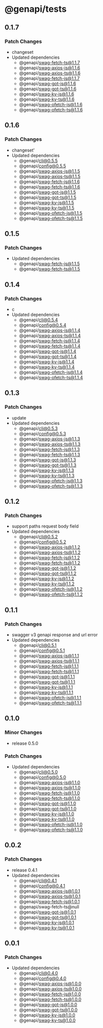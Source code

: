 # @genapi/tests

## 0.1.7

### Patch Changes

- changeset
- Updated dependencies
  - @genapi/swag-fetch-ts@1.1.7
  - @genapi/swag-axios-js@1.1.6
  - @genapi/swag-axios-ts@1.1.6
  - @genapi/swag-fetch-js@1.1.7
  - @genapi/swag-got-js@1.1.6
  - @genapi/swag-got-ts@1.1.6
  - @genapi/swag-ky-js@1.1.6
  - @genapi/swag-ky-ts@1.1.6
  - @genapi/swag-ofetch-js@1.1.6
  - @genapi/swag-ofetch-ts@1.1.6

## 0.1.6

### Patch Changes

- changeset'
- Updated dependencies
  - @genapi/cli@0.5.5
  - @genapi/config@0.5.5
  - @genapi/swag-axios-js@1.1.5
  - @genapi/swag-axios-ts@1.1.5
  - @genapi/swag-fetch-js@1.1.6
  - @genapi/swag-fetch-ts@1.1.6
  - @genapi/swag-got-js@1.1.5
  - @genapi/swag-got-ts@1.1.5
  - @genapi/swag-ky-js@1.1.5
  - @genapi/swag-ky-ts@1.1.5
  - @genapi/swag-ofetch-js@1.1.5
  - @genapi/swag-ofetch-ts@1.1.5

## 0.1.5

### Patch Changes

- Updated dependencies
  - @genapi/swag-fetch-js@1.1.5
  - @genapi/swag-fetch-ts@1.1.5

## 0.1.4

### Patch Changes

- c
- Updated dependencies
  - @genapi/cli@0.5.4
  - @genapi/config@0.5.4
  - @genapi/swag-axios-js@1.1.4
  - @genapi/swag-axios-ts@1.1.4
  - @genapi/swag-fetch-js@1.1.4
  - @genapi/swag-fetch-ts@1.1.4
  - @genapi/swag-got-js@1.1.4
  - @genapi/swag-got-ts@1.1.4
  - @genapi/swag-ky-js@1.1.4
  - @genapi/swag-ky-ts@1.1.4
  - @genapi/swag-ofetch-js@1.1.4
  - @genapi/swag-ofetch-ts@1.1.4

## 0.1.3

### Patch Changes

- update
- Updated dependencies
  - @genapi/cli@0.5.3
  - @genapi/config@0.5.3
  - @genapi/swag-axios-js@1.1.3
  - @genapi/swag-axios-ts@1.1.3
  - @genapi/swag-fetch-js@1.1.3
  - @genapi/swag-fetch-ts@1.1.3
  - @genapi/swag-got-js@1.1.3
  - @genapi/swag-got-ts@1.1.3
  - @genapi/swag-ky-js@1.1.3
  - @genapi/swag-ky-ts@1.1.3
  - @genapi/swag-ofetch-js@1.1.3
  - @genapi/swag-ofetch-ts@1.1.3

## 0.1.2

### Patch Changes

- support paths request body field
- Updated dependencies
  - @genapi/cli@0.5.2
  - @genapi/config@0.5.2
  - @genapi/swag-axios-js@1.1.2
  - @genapi/swag-axios-ts@1.1.2
  - @genapi/swag-fetch-js@1.1.2
  - @genapi/swag-fetch-ts@1.1.2
  - @genapi/swag-got-js@1.1.2
  - @genapi/swag-got-ts@1.1.2
  - @genapi/swag-ky-js@1.1.2
  - @genapi/swag-ky-ts@1.1.2
  - @genapi/swag-ofetch-js@1.1.2
  - @genapi/swag-ofetch-ts@1.1.2

## 0.1.1

### Patch Changes

- swagger v3 genapi response and url error
- Updated dependencies
  - @genapi/cli@0.5.1
  - @genapi/config@0.5.1
  - @genapi/swag-axios-js@1.1.1
  - @genapi/swag-axios-ts@1.1.1
  - @genapi/swag-fetch-js@1.1.1
  - @genapi/swag-fetch-ts@1.1.1
  - @genapi/swag-got-js@1.1.1
  - @genapi/swag-got-ts@1.1.1
  - @genapi/swag-ky-js@1.1.1
  - @genapi/swag-ky-ts@1.1.1
  - @genapi/swag-ofetch-js@1.1.1
  - @genapi/swag-ofetch-ts@1.1.1

## 0.1.0

### Minor Changes

- release 0.5.0

### Patch Changes

- Updated dependencies
  - @genapi/cli@0.5.0
  - @genapi/config@0.5.0
  - @genapi/swag-axios-js@1.1.0
  - @genapi/swag-axios-ts@1.1.0
  - @genapi/swag-fetch-js@1.1.0
  - @genapi/swag-fetch-ts@1.1.0
  - @genapi/swag-got-js@1.1.0
  - @genapi/swag-got-ts@1.1.0
  - @genapi/swag-ky-js@1.1.0
  - @genapi/swag-ky-ts@1.1.0
  - @genapi/swag-ofetch-js@1.1.0
  - @genapi/swag-ofetch-ts@1.1.0

## 0.0.2

### Patch Changes

- release 0.4.1
- Updated dependencies
  - @genapi/cli@0.4.1
  - @genapi/config@0.4.1
  - @genapi/swag-axios-js@1.0.1
  - @genapi/swag-axios-ts@1.0.1
  - @genapi/swag-fetch-js@1.0.1
  - @genapi/swag-fetch-ts@null
  - @genapi/swag-got-js@1.0.1
  - @genapi/swag-got-ts@1.0.1
  - @genapi/swag-ky-js@1.0.1
  - @genapi/swag-ky-ts@1.0.1

## 0.0.1

### Patch Changes

- Updated dependencies
  - @genapi/cli@0.4.0
  - @genapi/config@0.4.0
  - @genapi/swag-axios-js@1.0.0
  - @genapi/swag-axios-ts@1.0.0
  - @genapi/swag-fetch-js@1.0.0
  - @genapi/swag-fetch-ts@1.0.0
  - @genapi/swag-got-js@1.0.0
  - @genapi/swag-got-ts@1.0.0
  - @genapi/swag-ky-js@1.0.0
  - @genapi/swag-ky-ts@1.0.0
